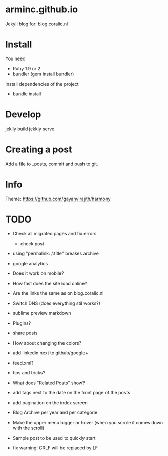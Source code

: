 arminc.github.io
================

Jekyll blog for: blog.coralic.nl

Install
=======
You need 
+ Ruby 1.9 or 2
+ bundler (gem install bundler)

Install dependencies of the project
+ bundle install

Develop
=======
jeklly build
jekkly serve

Creating a post
===============
Add a file to _posts, commit and push to git.

Info
====
Theme: https://github.com/gayanvirajith/harmony

TODO
====
+ Check all migrated pages and fix errors
	- check post
+ using "permalink: /:title" breakes archive 

+ google analytics
+ Does it work on mobile?

+ How fast does the site load online?
+ Are the links the same as on blog.coralic.nl
+ Switch DNS (does everything stil works?)

+ sublime preview markdown

+ Plugins?
+ share posts
+ How about changing the colors?
+ add linkedin next to github/google+
+ feed.xml?
+ tips and tricks?
+ What does "Related Posts" show?
+ add tags next to the date on the front page of the posts
+ add pagination on the index screen
+ Blog Archive per year and per categorie
+ Make the upper menu bigger or hover (when you scrole it comes down with the scroll)
+ Sample post to be used to quickly start
+ fix warning: CRLF will be replaced by LF
